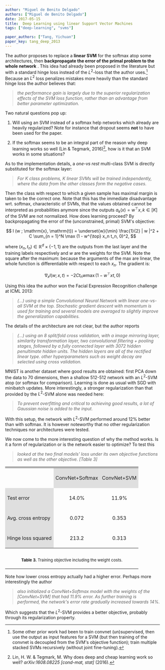 ```yaml
---
author: "Miguel de Benito Delgado"
authors: ["Miguel de Benito Delgado"]
date: 2017-05-15
title:  Deep Learning using linear Support Vector Machines
tags: ["deep-learning", "svms"]

paper_authors: ["Tang, Yichuan"]
paper_key: tang_deep_2013
---
```


The author proposes to replace a **linear SVM** for the softmax atop
some architectures, then **backpropagate the error of the primal
problem to the whole network** . This idea had already been proposed
in the literature but with a standard hinge loss instead of the
$L^2$-loss that the author uses.[^1] Because an $L^2$ loss penalizes
mistakes more heavily than the standard hinge loss the author believes
that:

>_the performance gain is largely due to the superior regularization
>effects of the SVM loss function, rather than an advantage from
>better parameter optimization._

Two natural questions pop up:

1.  Will using an SVM instead of a softmax help networks which already
    are heavily regularized? Note for instance that dropout seems
    **not** to have been used for the paper.

2.  If the softmax seems to be an integral part of the reason why deep
    learning works so well (Lin & Tegmark, 2016)[^2], how is it that
    an SVM works in some situations?

As to the implementation details, a _one-vs rest_ multi-class SVM is
directly substituted for the softmax layer:

>_For $K$ class problems, $K$ linear SVMs will be trained
>independently, where the data from the other classes form the
>negative cases._

Then the class with respect to which a given sample has maximal margin
is taken to be the correct one. Note that this has the immediate
disadvantage wrt. softmax, characteristic of SVMs, that the values
obtained cannot be interpreted as probabilities anymore since the
outputs $a_k (x) = w^{\top} x, k \in [K]$ of the SVM are not
normalized.  How does learning proceed? By backpropagating the error
of the (unconstrained, primal) SVM's objective:

$$ l (w ; \mathrm{x}, \mathrm{t}) = \underset{w}{\min} \frac{1}{2} | w
   |^2 + C \sum_{n = 1}^N \max (1 - w^{\top} x_n t_n, 0)^2, $$

where $(x_n, t_n) \in \mathbb{R}^d \times \{ - 1, 1 \}$ are the
outputs from the last layer and the training labels respectively and
$w$ are the weights for the SVM. Note the square after the maximum:
because the arguments of the max are linear, the whole function is
differentiable with respect to each $x_n$. The gradient is:

$$ \nabla_x l (w ; x, t) = - 2 Ct_n w \max (1 - w^{\top} xt, 0) $$

Using this idea the author won the Facial Expression Recognition
challenge at ICML 2013:

>_(…) using a simple Convolutional Neural Network with linear
>one-vs-all SVM at the top. Stochastic gradient descent with momentum
>is used for training and several models are averaged to slightly
>improve the generalization capabilities._

The details of the architecture are not clear, but the author reports

>_(…) using an 8 split/fold cross validation, with a image mirroring
>layer, similarity transformation layer, two convolutional
>filtering + pooling stages, followed by a fully connected layer with
>3072 hidden penultimate hidden units. The hidden layers are all of
>the rectified linear type. other hyperparameters such as weight decay
>are selected using cross validation._

MNIST is another dataset where good results are obtained: first PCA
down the data to 70 dimensions, then a shallow 512-512 network with an
$L^2$-SVM atop (or softmax for comparison). Learning is done as usual
with SGD with minibatch updates. More interestingly, a stronger
regularization than that provided by the $L^2$-SVM alone was needed
here:

>_To prevent overfitting and critical to achieving good results, a lot
>of Gaussian noise is added to the input._

With this setup, the network with $L^2$-SVM performed around 12%
better than with softmax. It is however noteworthy that no other
regularization techniques nor architectures were tested.

We now come to the more interesting question of why the method
works. Is it a form of regularization or is the network easier to
optimize? To test this

>_looked at the two final models' loss under its own objective
>functions as well as the other objective. [Table 3]_

<table style="width: 100%">
  <tbody><tr>
    <td style="text-align: center; padding-left: 0em; padding-right: 0em"><table style="display: inline; vertical-align: -2.2em">
      <tbody><tr>
        <td style="padding: 0.4em"></td>
        <td style="padding: 0.4em; text-align: center" bgcolor="#dfdfdf"><p>
          ConvNet+Softmax 
        </p></td>
        <td style="padding: 0.4em; text-align: center" bgcolor="#dfdfdf">ConvNet+SVM </td>
      </tr><tr>
        <td style="padding: 0.4em" bgcolor="#dfdfdf">Test error</td>
        <td style="padding: 0.4em; text-align: center"><p>
          14.0% 
        </p></td>
        <td style="padding: 0.4em; text-align: center">11.9% </td>
      </tr><tr>
        <td style="padding: 0.4em" bgcolor="#dfdfdf">Avg. cross entropy</td>
        <td style="padding: 0.4em; text-align: center"><p>
          0.072 
        </p></td>
        <td style="padding: 0.4em; text-align: center">0.353</td>
      </tr><tr>
        <td style="padding: 0.4em" bgcolor="#dfdfdf">Hinge loss squared</td>
        <td style="padding: 0.4em; text-align: center"><p>
          213.2 
        </p></td>
        <td style="padding: 0.4em; text-align: center">0.313</td>
      </tr></tbody>
    </table></td>
  </tr><tr>
    <td style="text-align: center; padding-left: 0em; padding-right: 0em; height: 0.5em"></td>
  </tr><tr>
    <td style="text-align: center; padding-left: 0em; padding-right: 0em; padding-left: 1.5em; padding-right: 1.5em"><p>
      <font size="-1"><p>
        <b>Table 3. </b><a id="auto-1"></a>Training objective including the weight
        costs.
      </p></font>
    </p></td>
  </tr></tbody>
</table>

Note how lower cross entropy actually had a higher error. Perhaps more
interestingly the author

>_also initialized a ConvNet+Softmax model with the weights of the
>[ConvNet+SVM] that had 11.9% error. As further training is performed,
>the network's error rate gradually increased towards 14%._

Which suggests that the $L^2$-SVM provides a better objective,
probably through its regularization property.

[^1]: Some other prior work had been to train convnet (un)supervised, then use the output as input features for a SVM (but then training of the convnet is decoupled from the SVM's objective function); train multiple stacked SVMs recursively (without joint fine-tuning).
[^2]: Lin, H. W. & Tegmark, M. Why does deep and cheap learning work so well? _arXiv:1608.08225 [cond-mat, stat]_ (2016).
